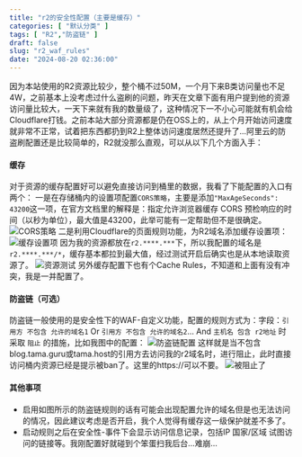 ```yaml
---
title: "r2的安全性配置（主要是缓存）"
categories: [ "默认分类" ]
tags: [ "R2","防盗链" ]
draft: false
slug: "r2_waf_rules"
date: "2024-08-20 02:36:00"
---
```


因为本站使用的R2资源比较少，整个桶不过50M，一个月下来B类访问量也不足4W，之前基本上没考虑过什么盗刷的问题，昨天在文章下面有用户提到他的资源访问量比较大，一天下来就有我的数量级了，这种情况下一不小心可能就有机会给Cloudflare打钱。之前本站大部分资源都是仍在OSS上的，从上个月开始访问速度就非常不正常，试着把东西都扔到R2上整体访问速度居然还提升了...阿里云的防盗刷配置还是比较简单的，R2就没那么直观，可以从以下几个方面入手：

#### 缓存
对于资源的缓存配置好可以避免直接访问到桶里的数据，我看了下能配置的入口有两个：
一是在存储桶内的设置项配置`CORS策略`，主要是添加`"MaxAgeSeconds": 43200`这一项，在官方文档里的解释是：指定允许浏览器缓存 CORS 预检响应的时间（以秒为单位），最大值是43200，此举可能有一定帮助但不是很确定。
![CORS策略][1]
二是利用Cloudflare的页面规则功能，为R2域名添加缓存设置项：
![缓存设置项][2]
因为我的资源都放在`r2.****.***`下，所以我配置的域名是`r2.****.***/*`，缓存基本都拉到最大值，经过测试开启后确实也是从本地读取资源了。
![资源测试][3]
另外缓存配置下也有个Cache Rules，不知道和上面有没有冲突，我是一并配置了。

#### 防盗链（可选）
防盗链一般使用的是安全性下的WAF-自定义功能，配置的规则方式为：字段：`引用方 不包含 允许的域名1` Or `引用方 不包含 允许的域名2`... And `主机名 包含 r2地址` 时采取 `阻止` 的措施，比如我图中的配置：
![防盗链配置][4]
这样就是当不包含blog.tama.guru或tama.host的引用方去访问我的r2域名时，进行阻止，此时直接访问桶内资源已经是提示被ban了。这里的https://可以不要。
![被阻止了][5]

#### 其他事项

 - 启用如图所示的防盗链规则的话有可能会出现配置允许的域名但是也无法访问的情况，因此建议考虑是否开启，我个人觉得有缓存这一级保护就差不多了。
 - 启动规则之后在安全性-事件下会显示访问信息记录，包括IP 国家/区域 试图访问的链接等。我刚配置好就碰到个笨蛋扫我后台...难崩...

  [1]: https://img-tama-guru.oss-cn-hongkong.aliyuncs.com/2024/08/20/66c38c20c94af.png
  [2]: https://img-tama-guru.oss-cn-hongkong.aliyuncs.com/2024/08/20/66c38d1e83739.png
  [3]: https://img-tama-guru.oss-cn-hongkong.aliyuncs.com/2024/08/20/66c38dad3b00a.png
  [4]: https://img-tama-guru.oss-cn-hongkong.aliyuncs.com/2024/08/20/66c38f9d3e332.png
  [5]: https://img-tama-guru.oss-cn-hongkong.aliyuncs.com/2024/08/20/66c3900eaa9ce.png